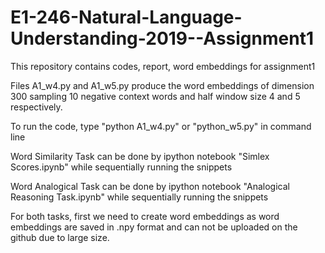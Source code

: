 # E1-246-Natural-Language-Understanding-2019--Assignment1
This repository contains codes, report, word embeddings for assignment1

Files A1_w4.py and A1_w5.py produce the word embeddings of dimension 300 sampling 10 negative context words and 
half window size 4 and 5 respectively.

To run the code, type "python A1_w4.py" or "python_w5.py" in command line

Word Similarity Task can be done by ipython notebook "Simlex Scores.ipynb" while sequentially running the snippets

Word Analogical Task can be done by ipython notebook "Analogical Reasoning Task.ipynb" while sequentially running the snippets

For both tasks, first we need to create word embeddings as word embeddings are saved in .npy format and can not be uploaded
on the github due to large size.

